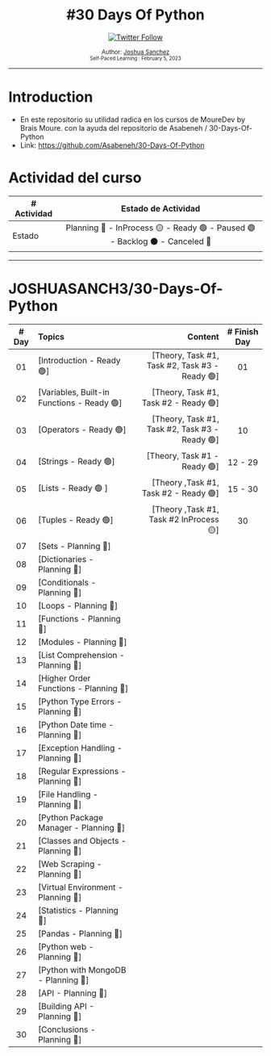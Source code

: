 <div align="center">
  <h1> #30 Days Of Python</h1>
  <a class="header-badge" target="_blank" href="https://twitter.com/joshuasanch3">
  <img alt="Twitter Follow" src="https://img.shields.io/twitter/follow/JOSHUASANCH3?style=social">
  </a>

<sub>Author:
<a href="https://twitter.com/joshuasanch3" target="_blank">Joshua Sanchez</a><br>
<small> Self-Paced Learning : February 5, 2023</small>
</sub>

</div>

---

# Introduction

- En este repositorio su utilidad radica en los cursos de MoureDev by Brais Moure. con la ayuda del repositorio de Asabeneh / 30-Days-Of-Python
- Link: https://github.com/Asabeneh/30-Days-Of-Python

# Actividad del curso

|# Actividad | Estado de Actividad                                                           |
|------------|:-----------------------------------------------------------------------------:|
| Estado     |Planning 🔵 - InProcess 🟡 - Ready 🟢 - Paused 🟣 - Backlog ⚫ - Canceled 🔴|

---

# JOSHUASANCH3/30-Days-Of-Python

|# Day   | Topics                                                   | Content                                                  |# Finish Day |
|:------:|:---------------------------------------------------------|---------------------------------------------------------:|:-----------:|
|   01   |  [Introduction - Ready 🟢]|[Theory, Task #1, Task #2, Task #3 - Ready 🟢]|   01   |
|   02   |  [Variables, Built-in Functions - Ready 🟢]|[Theory, Task #1, Task #2 - Ready 🟢]||   05   |
|   03   |  [Operators - Ready 🟢]|[Theory, Task #1, Task #2, Task #3 - Ready 🟢]|   10   |
|   04   |  [Strings - Ready 🟢]|[Theory, Task #1 - Ready 🟢]|   12 - 29   |
|   05   |  [Lists - Ready 🟢 ]|[Theory ,Task #1, Task #2 - Ready 🟢]|   15 - 30   |
|   06   |  [Tuples - Ready 🟢]|[Theory ,Task #1, Task #2  InProcess 🟡]|   30   |
|   07   |  [Sets - Planning 🔵]|
|   08   |  [Dictionaries - Planning 🔵]|
|   09   |  [Conditionals - Planning 🔵]| 
|   10   |  [Loops - Planning 🔵]|
|   11   |  [Functions - Planning 🔵]|
|   12   |  [Modules - Planning 🔵]|
|   13   |  [List Comprehension - Planning 🔵]|
|   14   |  [Higher Order Functions - Planning 🔵]|
|   15   |  [Python Type Errors - Planning 🔵]|
|   16   |  [Python Date time - Planning 🔵]|
|   17   |  [Exception Handling - Planning 🔵]|
|   18   |  [Regular Expressions - Planning 🔵]|
|   19   |  [File Handling - Planning 🔵]|
|   20   |  [Python Package Manager - Planning 🔵]|
|   21   |  [Classes and Objects - Planning 🔵]|
|   22   |  [Web Scraping - Planning 🔵]|
|   23   |  [Virtual Environment - Planning 🔵]|
|   24   |  [Statistics - Planning 🔵]|
|   25   |  [Pandas - Planning 🔵]|
|   26   |  [Python web - Planning 🔵]|
|   27   |  [Python with MongoDB - Planning 🔵]|
|   28   |  [API - Planning 🔵]|
|   29   |  [Building API - Planning 🔵]|
|   30   |  [Conclusions - Planning 🔵]|
